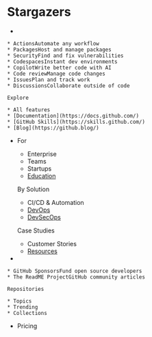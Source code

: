 # Stargazers

*

    * ActionsAutomate any workflow
    * PackagesHost and manage packages
    * SecurityFind and fix vulnerabilities
    * CodespacesInstant dev environments
    * CopilotWrite better code with AI
    * Code reviewManage code changes
    * IssuesPlan and track work
    * DiscussionsCollaborate outside of code

    Explore

    * All features
    * [Documentation](https://docs.github.com/)
    * [GitHub Skills](https://skills.github.com/)
    * [Blog](https://github.blog/)
*   For

    * Enterprise
    * Teams
    * Startups
    * [Education](https://education.github.com/)

    By Solution

    * CI/CD & Automation
    * [DevOps](https://resources.github.com/devops/)
    * [DevSecOps](https://resources.github.com/devops/fundamentals/devsecops/)

    Case Studies

    * Customer Stories
    * [Resources](https://resources.github.com/)
*

    * GitHub SponsorsFund open source developers
    * The ReadME ProjectGitHub community articles

    Repositories

    * Topics
    * Trending
    * Collections
* Pricing
